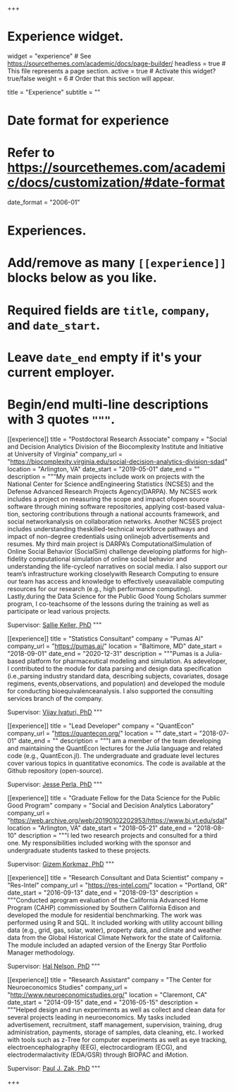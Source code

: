 +++
# Experience widget.
widget = "experience"  # See https://sourcethemes.com/academic/docs/page-builder/
headless = true  # This file represents a page section.
active = true  # Activate this widget? true/false
weight = 6  # Order that this section will appear.

title = "Experience"
subtitle = ""

# Date format for experience
#   Refer to https://sourcethemes.com/academic/docs/customization/#date-format
date_format = "2006-01"

# Experiences.
#   Add/remove as many `[[experience]]` blocks below as you like.
#   Required fields are `title`, `company`, and `date_start`.
#   Leave `date_end` empty if it's your current employer.
#   Begin/end multi-line descriptions with 3 quotes `"""`.
[[experience]]
  title = "Postdoctoral Research Associate"
  company = "Social and Decision Analytics Division of the Biocomplexity Institute and Initiative at University of Virginia"
  company_url = "https://biocomplexity.virginia.edu/social-decision-analytics-division-sdad"
  location = "Arlington, VA"
  date_start = "2019-05-01"
  date_end = ""
  description = """My main projects include work on projects with the National Center for Science andEngineering Statistics (NCSES) and the Defense Advanced Research Projects Agency(DARPA). My NCSES work includes a project on measuring the scope and impact ofopen source software through mining software repositories, applying cost-based valua-tion, sectoring contributions through a national accounts framework, and social networkanalysis on collaboration networks. Another NCSES project includes understanding theskilled-technical workforce pathways and impact of non-degree credentials using onlinejob advertisements and resumes. My third main project is DARPA’s ComputationalSimulation of Online Social Behavior (SocialSim) challenge developing platforms for high-fidelity computational simulation of online social behavior and understanding the life-cycleof narratives on social media. I also support our team’s infrastructure working closelywith Research Computing to ensure our team has access and knowledge to effectively useavailable computing resources for our research (e.g., high performance computing). Lastly,during the Data Science for the Public Good Young Scholars summer program, I co-teachsome of the lessons during the training as well as participate or lead various projects.

  Supervisor: [Sallie Keller, PhD](https://biocomplexity.virginia.edu/sallie-keller)
  """

[[experience]]
  title = "Statistics Consultant"
  company = "Pumas AI"
  company_url = "https://pumas.ai/"
  location = "Baltimore, MD"
  date_start = "2018-09-01"
  date_end = "2020-12-31"
  description = """Pumas is a Julia-based platform for pharmaceutical modeling and simulation. As adeveloper, I contributed to the module for data parsing and design data specification (i.e.,parsing industry standard data, describing subjects, covariates, dosage regimens, events,observations, and population) and developed the module for conducting bioequivalenceanalysis. I also supported the consulting services branch of the company.

  Supervisor: [Vijay Ivaturi, PhD](https://pumas.ai/company/about-us#team)
  """

[[experience]]
  title = "Lead Developer"
  company = "QuantEcon"
  company_url = "https://quantecon.org/"
  location = ""
  date_start = "2018-07-01"
  date_end = ""
  description = """I am a member of the team developing and maintaining the QuantEcon lectures for the Julia language and related code (e.g., QuantEcon.jl). The undergraduate and graduate level lectures cover various topics in quantitative economics. The code is available at the Github repository (open-source).

  Supervisor: [Jesse Perla, PhD](https://economics.ubc.ca/faculty-and-staff/jesse-perla/)
  """

[[experience]]
  title = "Graduate Fellow for the Data Science for the Public Good Program"
  company = "Social and Decision Analytics Laboratory"
  company_url = "https://web.archive.org/web/20190102202953/https://www.bi.vt.edu/sdal"
  location = "Arlington, VA"
  date_start = "2018-05-21"
  date_end = "2018-08-10"
  description = """I led two research projects and consulted for a third one. My responsibilities included working with the sponsor and undergraduate students tasked to these projects.

  Supervisor: [Gizem Korkmaz, PhD](https://biocomplexity.virginia.edu/gizem-korkmaz)
  """

[[experience]]
  title = "Research Consultant and Data Scientist"
  company = "Res-Intel"
  company_url = "https://res-intel.com/"
  location = "Portland, OR"
  date_start = "2016-09-13"
  date_end = "2018-09-13"
  description = """Conducted aprogram evaluation of the California Advanced Home Program (CAHP) commissioned by Southern California Edison and developed the module for residential benchmarking. The work was performed using R and SQL. It included working with utility account billing data (e.g., grid, gas, solar, water), property data, and climate and weather data from the Global Historical Climate Network for the state of California. The module included an adapted version of the Energy Star Portfolio Manager methodology.

  Supervisor: [Hal Nelson, PhD](https://www.pdx.edu/public-administration/profile/hal-nelson)
  """

[[experience]]
  title = "Research Assistant"
  company = "The Center for Neuroeconomics Studies"
  company_url = "http://www.neuroeconomicstudies.org/"
  location = "Claremont, CA"
  date_start = "2014-09-15"
  date_end = "2016-05-15"
  description = """Helped design and run experiments as well as collect and clean data for several projects leading in neuroeconomics. My tasks included advertisement, recruitment, staff management, supervision, training, drug administration, payments, storage of samples, data cleaning, etc. I worked with tools such as z-Tree for computer experiments as well as eye tracking, electroencephalography (EEG), electrocardiogram (ECG), and electrodermalactivity (EDA/GSR) through BIOPAC and iMotion.

  Supervisor: [Paul J. Zak, PhD](https://www.pauljzak.com/)
  """

+++
